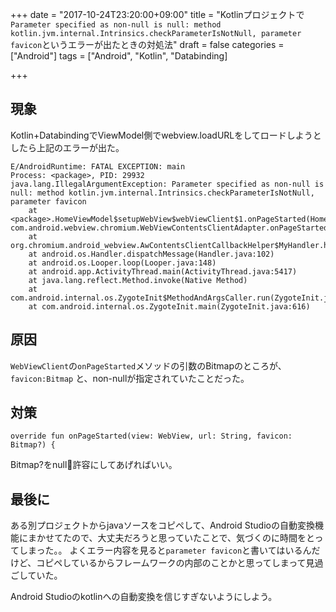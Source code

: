 +++
date = "2017-10-24T23:20:00+09:00"
title = "Kotlinプロジェクトで`Parameter specified as non-null is null: method kotlin.jvm.internal.Intrinsics.checkParameterIsNotNull, parameter favicon`というエラーが出たときの対処法"
draft = false
categories = ["Android"]
tags = ["Android", "Kotlin", "Databinding]

+++

## 現象

Kotlin+DatabindingでViewModel側でwebview.loadURLをしてロードしようとしたら上記のエラーが出た。

```
E/AndroidRuntime: FATAL EXCEPTION: main
Process: <package>, PID: 29932
java.lang.IllegalArgumentException: Parameter specified as non-null is null: method kotlin.jvm.internal.Intrinsics.checkParameterIsNotNull, parameter favicon
    at <package>.HomeViewModel$setupWebView$webViewClient$1.onPageStarted(HomeViewModel.kt:0)at com.android.webview.chromium.WebViewContentsClientAdapter.onPageStarted(WebViewContentsClientAdapter.java:190)
    at org.chromium.android_webview.AwContentsClientCallbackHelper$MyHandler.handleMessage(AwContentsClientCallbackHelper.java:20)
    at android.os.Handler.dispatchMessage(Handler.java:102)
    at android.os.Looper.loop(Looper.java:148)
    at android.app.ActivityThread.main(ActivityThread.java:5417)
    at java.lang.reflect.Method.invoke(Native Method)
    at com.android.internal.os.ZygoteInit$MethodAndArgsCaller.run(ZygoteInit.java:726)
    at com.android.internal.os.ZygoteInit.main(ZygoteInit.java:616)
```

 

## 原因
`WebViewClient`の`onPageStarted`メソッドの引数のBitmapのところが、`favicon:Bitmap` と、non-nullが指定されていたことだった。


## 対策

```
override fun onPageStarted(view: WebView, url: String, favicon: Bitmap?) {
```

Bitmap?をnull許容にしてあげればいい。


## 最後に

ある別プロジェクトからjavaソースをコピペして、Android Studioの自動変換機能にまかせてたので、大丈夫だろうと思っていたことで、気づくのに時間をとってしまった。。
よくエラー内容を見ると`parameter favicon`と書いてはいるんだけど、コピペしているからフレームワークの内部のことかと思ってしまって見過ごしていた。

Android Studioのkotlinへの自動変換を信じすぎないようにしよう。